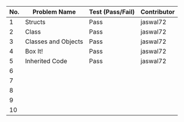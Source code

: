 
|No.| Problem Name          | Test (Pass/Fail) | Contributor |  
|---|-----------------------|------------------|-------------|  
| 1 | Structs               |   Pass           | jaswal72    |  
| 2 | Class                 |   Pass           | jaswal72    |  
| 3 | Classes and Objects   |   Pass           | jaswal72    |  
| 4 | Box It!               |   Pass           | jaswal72    |  
| 5 | Inherited Code        |   Pass           | jaswal72    |  
| 6 |                       |                  |             |  
| 7 |                       |                  |             |  
| 8 |                       |                  |             |  
| 9 |                       |                  |             |  
| 10|                       |                  |             |  

